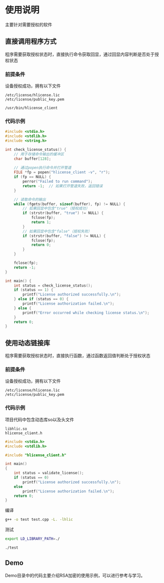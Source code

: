# 使用说明

主要针对需要授权的软件

## 直接调用程序方式

程序需要获取授权状态时，直接执行命令获取回显，通过回显内容判断是否处于授权状态

### 前提条件

设备授权成功，拥有以下文件
```shell
/etc/license/hlicense.lic
/etc/license/public_key.pem

/usr/bin/hlicense_client
```

### 代码示例
```c++
#include <stdio.h>
#include <stdlib.h>
#include <string.h>

int check_license_status() {
    // 用于存储命令输出的缓冲区
    char buffer[128];
    
    // 通过popen执行命令并打开管道
    FILE *fp = popen("hlicense_client -v", "r");
    if (fp == NULL) {
        perror("Failed to run command");
        return -1;  // 如果打开管道失败，返回错误
    }

    // 读取命令的输出
    while (fgets(buffer, sizeof(buffer), fp) != NULL) {
        // 如果回显中包含"true"（授权成功）
        if (strstr(buffer, "true") != NULL) {
            fclose(fp);  
            return 1;     
        }
        // 如果回显中包含"false"（授权失败）
        if (strstr(buffer, "false") != NULL) {
            fclose(fp); 
            return 0;    
        }
    }

    fclose(fp);  
    return -1;
}

int main() {
    int status = check_license_status();
    if (status == 1) {
        printf("License authorized successfully.\n");
    } else if (status == 0) {
        printf("License authorization failed.\n");
    } else {
        printf("Error occurred while checking license status.\n");
    }
    return 0;
}
```


## 使用动态链接库

程序需要获取授权状态时，直接执行函数，通过函数返回值判断处于授权状态

### 前提条件

设备授权成功，拥有以下文件
```shell
/etc/license/hlicense.lic
/etc/license/public_key.pem
```

### 代码示例

项目代码中包含动态库so以及头文件

```shell
libhlic.so
hlicense_client.h
```

```c++
#include <stdio.h>
#include <stdlib.h>

#include "hlicense_client.h"

int main()
{
	int status = validate_license();
    if (status == 0)
        printf("License authorized successfully.\n");
    else
        printf("License authorization failed.\n");
	return 0;
}
```

编译
```bash
g++ -o test test.cpp -L. -lhlic
```

测试
```bash
export LD_LIBRARY_PATH=./

./test
```


## Demo

Demo目录中的代码主要介绍RSA加密的使用示例，可以进行参考与学习。
